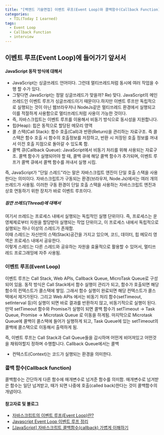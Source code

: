 ```yaml
---
title: "[백엔드 기술면접] 이벤트 루프(Event Loop)와 콜백함수(Callback Function)"
categories:
  - TIL(Today I Learned)
tags:
  - Event Loop
  - Callback Function 
  - interview
---
```


## 이벤트 루프(Event Loop)에 들어가기 앞서서

#### JavaScript 동작 방식에 대해서 
- JavaScript는 싱글쓰레드 언어이다. 그런데 멀티쓰레드처럼 동시에 여러 작업을 수행 할 수가 있다. 
- 그렇다면 JavaScript는 정말 싱글쓰레드가 맞을까? 
Re) 맞다. JavaScript의 메인쓰레드인 이벤트 루프가 싱글쓰레드이기 때문이다.하지만 이벤트 루프만 독립적으로 실행되는 것이 아닌 웹브라우저나 NodeJs같은 멀티쓰레드 환경에서 실행되고 이를 
        적절하게 사용함으로 멀티쓰레드처럼 사용이 가능한 것이다. 
- 즉, 자바스크립트는 이벤트 루프를 이용해서 비동기 방식으로 동시성을 지원합니다.
- 힙(Heap): 힙은 동적으로 할당된 메모리 영역
- 콜 스택(Call Stack): 함수 호출(Call)과 반환(Return)을 관리하는 자료구조. 즉 콜 스택은 함수 호출 시 함수의 호출정보를 저장하고, 반환 시 저장된 호출 정보를 꺼내서 이전 호출 지점으로 돌아갈 수 있도록 함.  
- 콜백 큐(Callback Queue): JavaScript에서 비동기 처리를 위해 사용되는 자료구조. 콜백 함수가 실행되어야 할 때, 콜백 큐에 해당 콜백 함수가 추가되며, 이벤트 루프가 콜백 큐에서 콜백 함수를 꺼내서 실행 시킴. 

  
즉, JavaScript가 "단일 스레드"라는 말은 자바스크립트 엔진이 단일 호출 스택을 사용한다는 의미이다. 자바스크립트가 구동되는 환경(브라우저, Node.Js)에서는 여러 개의 쓰레드가 사용됨. 
이러한 구동 환경이 단일 호출 스택을 사용하는 자바스크립트 엔진과 상호 연동하기 위한 장치가 바로 이벤트 루프이다. 


##### 잠깐 쓰레드(Thread)에 대해서 
여기서 쓰레드는 프로세스 내에서 실행되는 독립적인 실행 단위이다. 즉, 프로세스는 운영체제로부터 자원을 할당받아 실행되는 
작업 단위이고, 이 프로세스 내에서 독립적으로 실행되는 하나 이상의 스레드가 존재함. 
<br> 이때 스레드는 자신만의 스택(Stack)공간을 가지고 있으며, 코드, 데이터, 힙 메모리 영역은 프로세스 내에서 공유한다. 
<br> 이렇게 스레드는 다른 스레드와 공유하는 자원을 효율적으로 활용할 수 있어서, 멀티쓰레드 프로그래밍에 자주 사용됨. 

### 이벤트 루프(Event Loop) 
이벤트 루프는 Call Stack, Web APIs, Callback Queue, MicroTask Queue로 구성되어 있음. 
동작 방식은  Call Stack에서 함수 실행이 관리가 되고, 함수가 호출되면 해당 함수의 컨텍스트가 콜스택에 쌓임. 그래서 함수 실행이 완료되면 해당 컨텍스트가 콜스택에서 제거가된다. 
그리고 Web APIs 에서는 비동기 처리 함수(setTimeout, setInterval 등)이 실행이 되면 바로 결과를 반환하지 않고, 비동기적으로 실행이 된다. 
만약 setTimeout 함수와 Promise가 실행이 되면 콜백 함수가 setTimeout -> Task Queue, Promise -> Microtask Queue 로 이동을 하게됨.
마지막으로 Microtask Queue에 콜백이 콜스택에 들어가 실행하게 되고, Task Queue에 있는 setTimeout의 콜백에 콜스택으로 이동해서 출력하게 됨. 

즉, 이벤트 루프는 Call Stack과 Call Queue들을 감시하며 어떤게 비어져있고 어떤것을 채워야할지 정하며 수행합니다. 
Callback Queue에서는 콜백
- 컨텍스트(Context)는 코드가 실행되는 환경을 의미한다. 

### 콜백 함수(Callback function)
콜백함수는 간단하게 다른 함수에 매개변수로 넘겨준 함수를 의미함. 
매개변수로 넘겨받은 함수는 일단 넘겨받고, 때가 되면 나중에 호출(called back)한다는 것이 콜백함수의 개념이다.

#### 참고자료 및 블로그 
- [자바스크립트의 이벤트 루프(Event Loop)란?](https://blog.toktokhan.dev/t-767eb0fa38f3)
- [Javascript Event Loop 이벤트 루프 정리](https://talkwithcode.tistory.com/89)
- [[JavaScript] 자바스크립트 콜백함수(callback) 가볍게 이해하기](https://bigtop.tistory.com/35)


